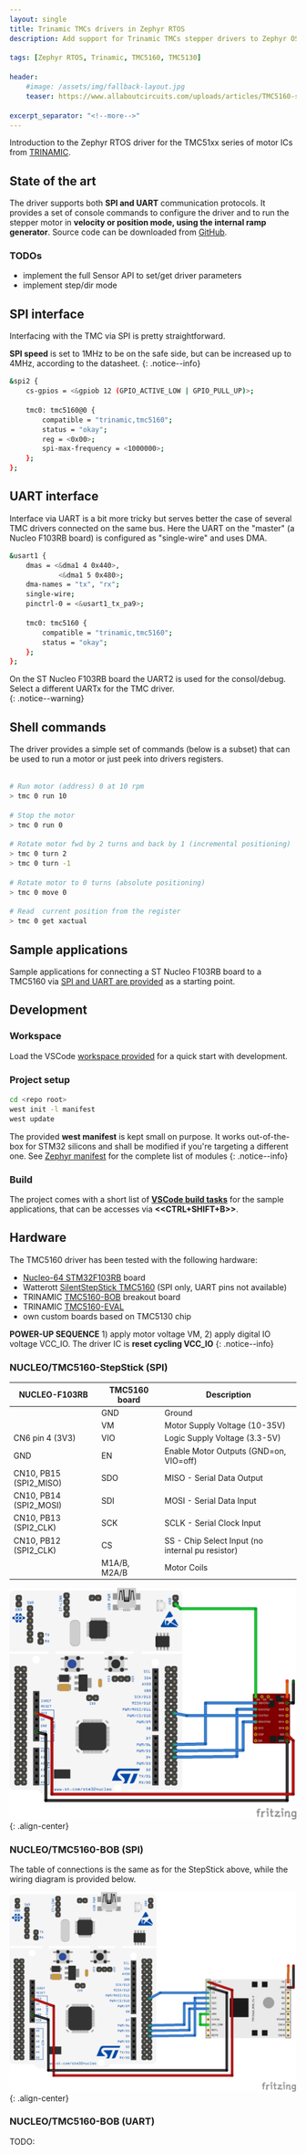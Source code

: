 ```yaml
---
layout: single
title: Trinamic TMCs drivers in Zephyr RTOS
description: Add support for Trinamic TMCs stepper drivers to Zephyr OS

tags: [Zephyr RTOS, Trinamic, TMC5160, TMC5130]

header:
    #image: /assets/img/fallback-layout.jpg
    teaser: https://www.allaboutcircuits.com/uploads/articles/TMC5160-stepStick.jpg

excerpt_separator: "<!--more-->"
---
```


Introduction to the Zephyr RTOS driver for the TMC51xx series of motor ICs from [TRINAMIC](https://www.trinamic.com/).

<!--more-->

## State of the art

The driver supports both **SPI and UART** communication protocols. It provides a set of console commands to configure the driver and to run the stepper motor in **velocity or position mode, using the internal ramp generator**. Source code can be downloaded from [GitHub](https://github.com/cooked/zephyr-trinamic).

### TODOs

- implement the full Sensor API to set/get driver parameters
- implement step/dir mode

## SPI interface

Interfacing with the TMC via SPI is pretty straightforward.  

**SPI speed** is set to 1MHz to be on the safe side, but can be increased up to 4MHz, according to the datasheet.
{: .notice--info}  

``` bash
&spi2 {
    cs-gpios = <&gpiob 12 (GPIO_ACTIVE_LOW | GPIO_PULL_UP)>;

    tmc0: tmc5160@0 {
        compatible = "trinamic,tmc5160";
        status = "okay";
        reg = <0x00>;
        spi-max-frequency = <1000000>;
    };
};
```

## UART interface

Interface via UART is a bit more tricky but serves better the case of several TMC drivers connected on the same bus. Here 
the UART on the "master" (a Nucleo F103RB board) is configured as "single-wire" and uses DMA.  

``` bash
&usart1 {
    dmas = <&dma1 4 0x440>,
            <&dma1 5 0x480>;
    dma-names = "tx", "rx";
    single-wire;
    pinctrl-0 = <&usart1_tx_pa9>;

    tmc0: tmc5160 {
        compatible = "trinamic,tmc5160";
        status = "okay";
    };
};
```

On the ST Nucleo F103RB board the UART2 is used for the consol/debug. Select a different UARTx for the TMC driver.  
{: .notice--warning}  

## Shell commands

The driver provides a simple set of commands (below is a subset) that can be used to run a motor or just peek into drivers registers.

``` bash

# Run motor (address) 0 at 10 rpm
> tmc 0 run 10

# Stop the motor
> tmc 0 run 0

# Rotate motor fwd by 2 turns and back by 1 (incremental positioning)
> tmc 0 turn 2
> tmc 0 turn -1

# Rotate motor to 0 turns (absolute positioning)
> tmc 0 move 0

# Read  current position from the register
> tmc 0 get xactual
```

## Sample applications

Sample applications for connecting a ST Nucleo F103RB board to a TMC5160 via [SPI and UART are provided](https://github.com/cooked/zephyr-trinamic/tree/master/samples) as a starting point.  

## Development

### Workspace  

Load the VSCode [workspace provided](https://github.com/cooked/zephyr-trinamic) for a quick start with development.  

### Project setup  

``` bash
cd <repo root>
west init -l manifest
west update
```

The provided **west manifest** is kept small on purpose. It works out-of-the-box for STM32 silicons and shall be modified if you're targeting a different one. See [Zephyr manifest](https://github.com/zephyrproject-rtos/zephyr/blob/main/west.yml) for the complete list of modules
{: .notice--info}

### Build

The project comes with a short list of [**VSCode build tasks**](https://github.com/cooked/zephyr-trinamic/blob/master/.vscode/tasks.json) for the sample applications, that can be accesses via **<<CTRL+SHIFT+B>>**.  

## Hardware  

The TMC5160 driver has been tested with the following hardware:
- [Nucleo-64 STM32F103RB](https://www.st.com/en/evaluation-tools/nucleo-f103rb.html) board
- Watterott [SilentStepStick TMC5160](https://shop.watterott.com/SilentStepStick-TMC5160-Stepper-motor-driver) (SPI only, UART pins not available)
- TRINAMIC [TMC5160-BOB](https://www.trinamic.com/support/eval-kits/details/tmc5160-bob/) breakout board
- TRINAMIC [TMC5160-EVAL](https://www.trinamic.com/support/eval-kits/details/tmc5160-eval/) 
- own custom boards based on TMC5130 chip

**POWER-UP SEQUENCE** 1) apply motor voltage VM, 2) apply digital IO voltage VCC_IO. The driver IC is **reset cycling VCC_IO**
{: .notice--info}

### NUCLEO/TMC5160-StepStick (SPI)

| **NUCLEO-F103RB** | **TMC5160 board** | Description |
|---|---|---|
|  | GND | Ground |
|  | VM | Motor Supply Voltage (10-35V) |
| CN6 pin 4 (3V3) | VIO | Logic Supply Voltage (3.3-5V) |
| GND | EN | Enable Motor Outputs (GND=on, VIO=off) |
| CN10, PB15 (SPI2_MISO) | SDO | MISO - Serial Data Output |
| CN10, PB14 (SPI2_MOSI) | SDI | MOSI - Serial Data Input |
| CN10, PB13 (SPI2_CLK) | SCK | SCLK - Serial Clock Input |
| CN10, PB12 (SPI2_CLK) | CS | SS - Chip Select Input (no internal pu resistor) |
|  | M1A/B, M2A/B | Motor Coils |

![nucleo-ss-wiring-spi](/assets/img/nucleo-tmc5160.png){: .align-center}

### NUCLEO/TMC5160-BOB (SPI)

The table of connections is the same as for the StepStick above, while the wiring diagram is provided below.

![nucleo-bob-wiring-spi](/assets/img/nucleo-tmc5160bob-spi.png){: .align-center}

### NUCLEO/TMC5160-BOB (UART)

TODO: